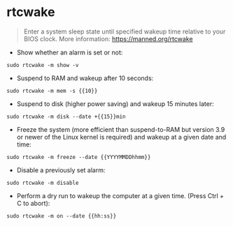 # rtcwake

> Enter a system sleep state until specified wakeup time relative to your BIOS clock.
> More information: <https://manned.org/rtcwake>

- Show whether an alarm is set or not:

`sudo rtcwake -m show -v`

- Suspend to RAM and wakeup after 10 seconds:

`sudo rtcwake -m mem -s {{10}}`

- Suspend to disk (higher power saving) and wakeup 15 minutes later:

`sudo rtcwake -m disk --date +{{15}}min`

- Freeze the system (more efficient than suspend-to-RAM but version 3.9 or newer of the Linux kernel is required) and wakeup at a given date and time:

`sudo rtcwake -m freeze --date {{YYYYMMDDhhmm}}`

- Disable a previously set alarm:

`sudo rtcwake -m disable`

- Perform a dry run to wakeup the computer at a given time. (Press Ctrl + C to abort):

`sudo rtcwake -m on --date {{hh:ss}}`
